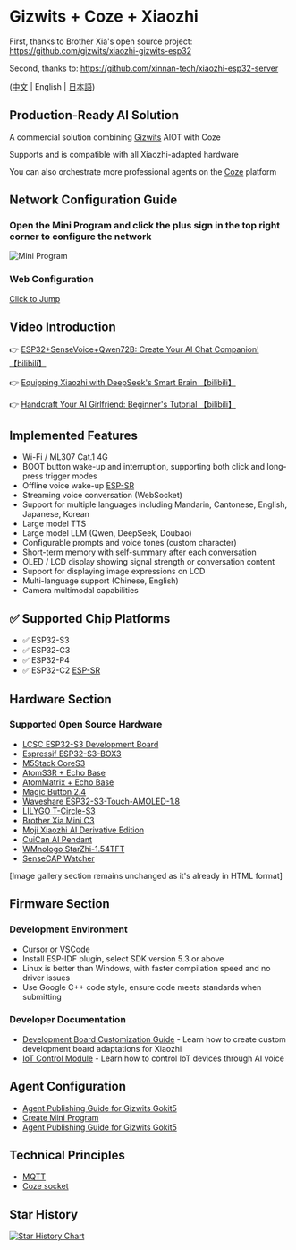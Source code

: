 # Gizwits + Coze + Xiaozhi

First, thanks to Brother Xia's open source project: https://github.com/gizwits/xiaozhi-gizwits-esp32

Second, thanks to: https://github.com/xinnan-tech/xiaozhi-esp32-server

([中文](README.md) | English | [日本語](README_ja.md))

## Production-Ready AI Solution
A commercial solution combining [Gizwits](https://www.gizwits.com/) AIOT with Coze

Supports and is compatible with all Xiaozhi-adapted hardware

You can also orchestrate more professional agents on the [Coze](https://www.coze.cn/) platform

## Network Configuration Guide

### Open the Mini Program and click the plus sign in the top right corner to configure the network
![Mini Program](docs/mini_app.png)

### Web Configuration
[Click to Jump](http://aicube.jzyjzy.club/)

## Video Introduction

👉 [ESP32+SenseVoice+Qwen72B: Create Your AI Chat Companion! 【bilibili】](https://www.bilibili.com/video/BV11msTenEH3/)

👉 [Equipping Xiaozhi with DeepSeek's Smart Brain 【bilibili】](https://www.bilibili.com/video/BV1GQP6eNEFG/)

👉 [Handcraft Your AI Girlfriend: Beginner's Tutorial 【bilibili】](https://www.bilibili.com/video/BV1XnmFYLEJN/)

## Implemented Features

- Wi-Fi / ML307 Cat.1 4G
- BOOT button wake-up and interruption, supporting both click and long-press trigger modes
- Offline voice wake-up [ESP-SR](https://github.com/espressif/esp-sr)
- Streaming voice conversation (WebSocket)
- Support for multiple languages including Mandarin, Cantonese, English, Japanese, Korean
- Large model TTS
- Large model LLM (Qwen, DeepSeek, Doubao)
- Configurable prompts and voice tones (custom character)
- Short-term memory with self-summary after each conversation
- OLED / LCD display showing signal strength or conversation content
- Support for displaying image expressions on LCD
- Multi-language support (Chinese, English)
- Camera multimodal capabilities

## ✅ Supported Chip Platforms

- ✅ ESP32-S3
- ✅ ESP32-C3
- ✅ ESP32-P4
- ✅ ESP32-C2 [ESP-SR](https://github.com/gizwits/ai-esp32-c2)

## Hardware Section

### Supported Open Source Hardware

- <a href="https://oshwhub.com/li-chuang-kai-fa-ban/li-chuang-shi-zhan-pai-esp32-s3-kai-fa-ban" target="_blank" title="LCSC ESP32-S3 Development Board">LCSC ESP32-S3 Development Board</a>
- <a href="https://github.com/espressif/esp-box" target="_blank" title="Espressif ESP32-S3-BOX3">Espressif ESP32-S3-BOX3</a>
- <a href="https://docs.m5stack.com/zh_CN/core/CoreS3" target="_blank" title="M5Stack CoreS3">M5Stack CoreS3</a>
- <a href="https://docs.m5stack.com/en/atom/Atomic%20Echo%20Base" target="_blank" title="AtomS3R + Echo Base">AtomS3R + Echo Base</a>
- <a href="https://docs.m5stack.com/en/core/ATOM%20Matrix" target="_blank" title="AtomMatrix + Echo Base">AtomMatrix + Echo Base</a>
- <a href="https://gf.bilibili.com/item/detail/1108782064" target="_blank" title="Magic Button 2.4">Magic Button 2.4</a>
- <a href="https://www.waveshare.net/shop/ESP32-S3-Touch-AMOLED-1.8.htm" target="_blank" title="Waveshare ESP32-S3-Touch-AMOLED-1.8">Waveshare ESP32-S3-Touch-AMOLED-1.8</a>
- <a href="https://github.com/Xinyuan-LilyGO/T-Circle-S3" target="_blank" title="LILYGO T-Circle-S3">LILYGO T-Circle-S3</a>
- <a href="https://oshwhub.com/tenclass01/xmini_c3" target="_blank" title="Brother Xia Mini C3">Brother Xia Mini C3</a>
- <a href="https://oshwhub.com/movecall/moji-xiaozhi-ai-derivative-editi" target="_blank" title="Movecall Moji ESP32S3">Moji Xiaozhi AI Derivative Edition</a>
- <a href="https://oshwhub.com/movecall/cuican-ai-pendant-lights-up-y" target="_blank" title="Movecall CuiCan ESP32S3">CuiCan AI Pendant</a>
- <a href="https://github.com/WMnologo/xingzhi-ai" target="_blank" title="WMnologo StarZhi-1.54">WMnologo StarZhi-1.54TFT</a>
- <a href="https://www.seeedstudio.com/SenseCAP-Watcher-W1-A-p-5979.html" target="_blank" title="SenseCAP Watcher">SenseCAP Watcher</a>

[Image gallery section remains unchanged as it's already in HTML format]

## Firmware Section

### Development Environment

- Cursor or VSCode
- Install ESP-IDF plugin, select SDK version 5.3 or above
- Linux is better than Windows, with faster compilation speed and no driver issues
- Use Google C++ code style, ensure code meets standards when submitting

### Developer Documentation

- [Development Board Customization Guide](main/boards/README.md) - Learn how to create custom development board adaptations for Xiaozhi
- [IoT Control Module](main/iot/README.md) - Learn how to control IoT devices through AI voice

## Agent Configuration

- [Agent Publishing Guide for Gizwits Gokit5](https://ucnvydcxb9v5.feishu.cn/wiki/M51dwh0q7izeAbkm1ikcXZYtnud?from=from_copylink)
- [Create Mini Program](https://devdocs.gizwits.com/zh-cn/AppDev/Applets.html#%E5%B0%8F%E7%A8%8B%E5%BA%8F%E5%8A%9F%E8%83%BD%E7%AE%80%E4%BB%8B)
- [Agent Publishing Guide for Gizwits Gokit5](https://cb7sb1iltn.feishu.cn/docx/UikfduMgwoHWryx8vw4cRvxinSc?from=from_copylink)

## Technical Principles
- [MQTT](https://doc.weixin.qq.com/doc/w3_APAAZwbkAKUpg8ZerLGQcCFlkCuh1?scode=AFoA3gcjAA8hJRmc5YACQAaAbkAKU)
- [Coze socket](https://www.coze.cn/open/docs/developer_guides/streaming_chat_api)


## Star History

<a href="https://www.star-history.com/#gizwits/ai-esp32&Date">
 <picture>
   <source media="(prefers-color-scheme: dark)" srcset="https://api.star-history.com/svg?repos=gizwits/ai-esp32&type=Date&theme=dark" />
   <source media="(prefers-color-scheme: light)" srcset="https://api.star-history.com/svg?repos=gizwits/ai-esp32&type=Date" />
   <img alt="Star History Chart" src="https://api.star-history.com/svg?repos=gizwits/ai-esp32&type=Date" />
 </picture>
</a>
